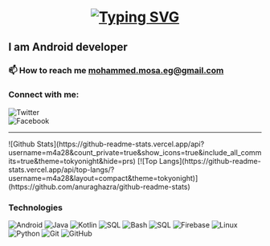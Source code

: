 <h1 align="center">
 <a href="https://git.io/typing-svg"><img src="https://readme-typing-svg.herokuapp.com?font=Fira+Code&size=35&pause=1000&background=30FFEB00&center=true&vCenter=true&width=440&lines=Hi++I%2Cm+Mohammed+Mosa" alt="Typing SVG" /></a>
</h1>

## I am Android developer 

### 📫 How to reach me **mohammed.mosa.eg@gmail.com**

### Connect with me: 
![Twitter](https://img.shields.io/badge/twitter-1DA1F2?style=for-the-badge&logo=twitter&logoColor=white&url=https%3A%2F%2Ftwitter.com%2FM4A28)   
![Facebook](https://img.shields.io/badge/facebook-1877F2?style=for-the-badge&logo=facebook&logoColor=white&url=https%3A%2F%facebook.com%2FM4A28)

<hr>
![Github Stats](https://github-readme-stats.vercel.app/api?username=m4a28&count_private=true&show_icons=true&include_all_commits=true&theme=tokyonight&hide=prs)    
[![Top Langs](https://github-readme-stats.vercel.app/api/top-langs/?username=m4a28&layout=compact&theme=tokyonight)](https://github.com/anuraghazra/github-readme-stats)

### Technologies
![Android](https://img.shields.io/badge/Android-3DDC84?style=for-the-badge&logo=android&logoColor=white)
![Java](https://img.shields.io/badge/java-ff2800?style=for-the-badge&logo=java&logoColor=white)
![Kotlin](https://img.shields.io/badge/kotlin-7F52FF.svg?style=for-the-badge&logo=kotlin&logoColor=white)
![SQL](https://img.shields.io/badge/SQLite-003B57?style=for-the-badge&logo=sqlite&logoColor=white)
![Bash](https://img.shields.io/badge/bash-4EAA25?style=for-the-badge&logo=&logoColor=white)
![SQL](https://img.shields.io/badge/SQLite-0385ff?style=for-the-badge&logo=sqlite&logoColor=white)
![Firebase](https://img.shields.io/badge/Firebase-FFCA28?style=for-the-badge&logo=firebase&logoColor=white)
![Linux](https://img.shields.io/badge/linux-87CF3E?style=for-the-badge&logo=Linux&logoColor=white)
![Python](https://img.shields.io/badge/Python-3776AB?style=for-the-badge&logo=python&logoColor=white)
![Git](https://img.shields.io/badge/git-%23F05033.svg?style=for-the-badge&logo=git&logoColor=white)
![GitHub](https://img.shields.io/badge/github-%23121011.svg?style=for-the-badge&logo=github&logoColor=white)

